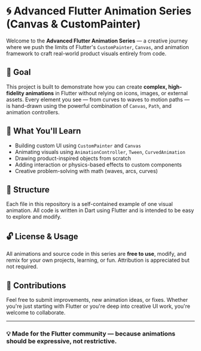 # 🌀 Advanced Flutter Animation Series (Canvas & CustomPainter)

Welcome to the **Advanced Flutter Animation Series** — a creative journey where we push the limits of Flutter's `CustomPainter`, `Canvas`, and animation framework to craft real-world product visuals entirely from code.

## 🎯 Goal

This project is built to demonstrate how you can create **complex, high-fidelity animations** in Flutter without relying on icons, images, or external assets. Every element you see — from curves to waves to motion paths — is hand-drawn using the powerful combination of `Canvas`, `Path`, and animation controllers.

## 🚀 What You'll Learn

- Building custom UI using `CustomPainter` and `Canvas`
- Animating visuals using `AnimationController`, `Tween`, `CurvedAnimation`
- Drawing product-inspired objects from scratch
- Adding interaction or physics-based effects to custom components
- Creative problem-solving with math (waves, arcs, curves)

## 📂 Structure

Each file in this repository is a self-contained example of one visual animation. All code is written in Dart using Flutter and is intended to be easy to explore and modify.

## 🔓 License & Usage

All animations and source code in this series are **free to use**, modify, and remix for your own projects, learning, or fun. Attribution is appreciated but not required.

## 🤝 Contributions

Feel free to submit improvements, new animation ideas, or fixes. Whether you're just starting with Flutter or you're deep into creative UI work, you're welcome to collaborate.

---

### 💡 Made for the Flutter community — because animations should be expressive, not restrictive.
